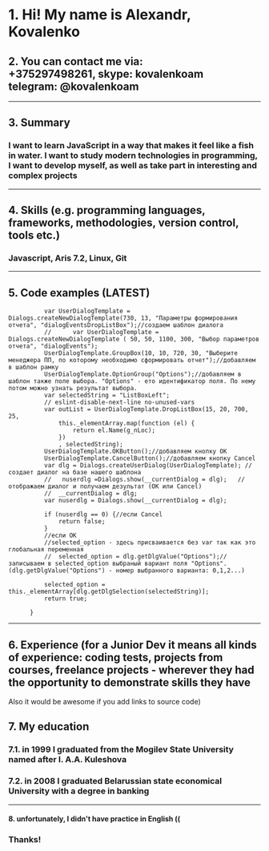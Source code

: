 
# 1. Hi! My name is __Alexandr, Kovalenko__  

## 2. You can contact me via: <br> __**+375297498261, skype: kovalenkoam**__ <br>  __**telegram: @kovalenkoam**__

---

## 3. Summary

### I want to learn JavaScript in a way that makes it feel like a fish in water. I want to study modern technologies in programming, I want to develop myself, as well as take part in interesting and complex projects

---

## 4. Skills (e.g. programming languages, frameworks, methodologies, version control, tools etc.)

### Javascript, Aris 7.2, Linux, Git

---

## 5. Code examples (LATEST)

  ~~~      function DropListBoxView(this._elementArray) {
            var UserDialogTemplate = Dialogs.createNewDialogTemplate(730, 13, "Параметры формирования отчета", "dialogEventsDropListBox");//создаем шаблон диалога
            //      var UserDialogTemplate = Dialogs.createNewDialogTemplate ( 50, 50, 1100, 300, "Выбор параметров отчета", "dialogEvents");
            UserDialogTemplate.GroupBox(10, 10, 720, 30, "Выберите менеджера ПП, по которому необходимо сформировать отчет");//добавляем в шаблон рамку
            UserDialogTemplate.OptionGroup("Options");//добавляем в шаблон также поле выбора. "Options" - ето идентификатор поля. По нему потом можно узнать результат выбора.
            var selectedString = "ListBoxLeft";
            // eslint-disable-next-line no-unused-vars
            var outList = UserDialogTemplate.DropListBox(15, 20, 700, 25,
                this._elementArray.map(function (el) {
                    return el.Name(g_nLoc);
                })
                , selectedString);
            UserDialogTemplate.OKButton();//добавляем кнопку ОК
            UserDialogTemplate.CancelButton();//добавляем кнопку Cancel
            var dlg = Dialogs.createUserDialog(UserDialogTemplate); //создает диалог на базе нашего шаблона
            //   nuserdlg =Dialogs.show(__currentDialog = dlg);   //отображаем диалог и получаем дезультат (ОК или Cancel)
            //  __currentDialog = dlg;
            var nuserdlg = Dialogs.show(__currentDialog = dlg);

            if (nuserdlg == 0) {//если Cancel
                return false;
            }
            //если ОК
            //selected_option - здесь присваивается без var так как это глобальная переменная
            //  selected_option = dlg.getDlgValue("Options");//записываем в selected_option выбраный вариант поля "Options". (dlg.getDlgValue("Options") - номер выбранного варианта: 0,1,2...)

            selected_option = this._elementArray[dlg.getDlgSelection(selectedString)];
            return true;

        }
~~~

---

## 6. Experience (for a Junior Dev it means all kinds of experience: coding tests, projects from courses, freelance projects - wherever they had the opportunity to demonstrate skills they have

Also it would be awesome if you add links to source code)

## 7. My education

### 7.1. in 1999 I graduated from the Mogilev State University named after I. A.A. Kuleshova
  
### 7.2. in 2008 I graduated Belarussian state economical University with a degree in banking

---

 #### 8. unfortunately, I didn't have practice in English ((

### Thanks!

